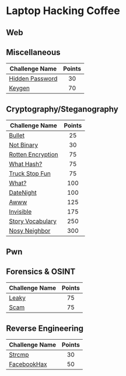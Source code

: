 # Laptop Hacking Coffee

## Web

## Miscellaneous

| Challenge Name               | Points  | 
| -----------------------------|:-------:|
| [Hidden Password](./Miscellaneous/HiddenPassword) | 30 |
| [Keygen](./Miscellaneous/Keygen) | 70 |

## Cryptography/Steganography

| Challenge Name               | Points  | 
| -----------------------------|:-------:|
| [Bullet](./CryptographySteganography/Bullet) | 25 |
| [Not Binary](./CryptographySteganography/NotBinary) | 30 |
| [Rotten Encryption](./CryptographySteganography/RottenEncryption) | 75 |
| [What Hash?](./CryptographySteganography/WhatHash) | 75 |
| [Truck Stop Fun](./CryptographySteganography/TruckStopFun) | 75 |
| [What?](./CryptographySteganography/What) | 100 |
| [DateNight](./CryptographySteganography/DateNight) | 100 |
| [Awww](./CryptographySteganography/Awww) | 125 |
| [Invisible](./CryptographySteganography/Invisible) | 175 |
| [Story Vocabulary](./CryptographySteganography/StoryVocabulary) | 250 |
| [Nosy Neighbor](./CryptographySteganography/NosyNeighbor) | 300 |

## Pwn

## Forensics & OSINT

| Challenge Name               | Points  | 
| -----------------------------|:-------:|
| [Leaky](./ForensicsOSINT/Leaky) | 75 |
| [Scam](./ForensicsOSINT/Scam) | 75 |

## Reverse Engineering

| Challenge Name               | Points  | 
| -----------------------------|:-------:|
| [Strcmp](./ReverseEngineering/Strcmp) | 30 |
| [FacebookHax](./ReverseEngineering/FacebookHax) | 50 |
